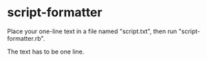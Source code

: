 # script-formatter
Place your one-line text in a file named "script.txt", then run "script-formatter.rb".

The text has to be one line.